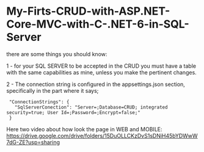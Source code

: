 # My-Firts-CRUD-with-ASP.NET-Core-MVC-with-C-.NET-6-in-SQL-Server

there are some things you should know:

1 - for your SQL SERVER to be accepted in the CRUD you must have a table with the same capabilities as mine, unless you make the pertinent changes.

2 - The connection string is configured in the appsettings.json section, specifically in the part where it says;

     "ConnectionStrings": {
       "SqlServerConection": "Server=;Database=CRUD; integrated security=true; User Id=;Password=;Encrypt=false;"
     }

Here two video about how look the page in WEB and MOBILE:
https://drive.google.com/drive/folders/15DuOLLCKzDvS1sDNiH45bYDWwW7dG-ZE?usp=sharing
